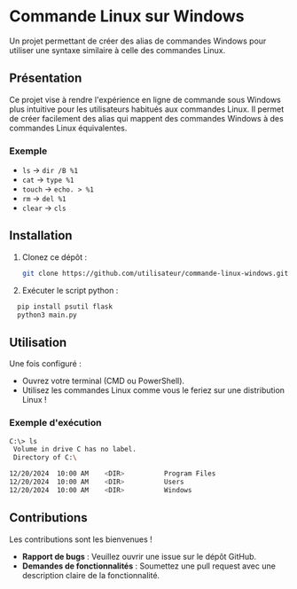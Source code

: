 # Commande Linux sur Windows

Un projet permettant de créer des alias de commandes Windows pour utiliser une syntaxe similaire à celle des commandes Linux.

## Présentation
Ce projet vise à rendre l'expérience en ligne de commande sous Windows plus intuitive pour les utilisateurs habitués aux commandes Linux. Il permet de créer facilement des alias qui mappent des commandes Windows à des commandes Linux équivalentes.

### Exemple
- `ls` → `dir /B %1`
- `cat` → `type %1`
- `touch` → `echo. > %1`
- `rm` → `del %1`
- `clear` → `cls`

## Installation

1. Clonez ce dépôt :
   ```bash
   git clone https://github.com/utilisateur/commande-linux-windows.git
   ```

2. Exécuter le script python :
 ```bash
   pip install psutil flask
   python3 main.py
   ```

## Utilisation

Une fois configuré :
- Ouvrez votre terminal (CMD ou PowerShell).
- Utilisez les commandes Linux comme vous le feriez sur une distribution Linux !

### Exemple d'exécution
```bash
C:\> ls
 Volume in drive C has no label.
 Directory of C:\

12/20/2024  10:00 AM    <DIR>          Program Files
12/20/2024  10:00 AM    <DIR>          Users
12/20/2024  10:00 AM    <DIR>          Windows
```

## Contributions

Les contributions sont les bienvenues !
- **Rapport de bugs** : Veuillez ouvrir une issue sur le dépôt GitHub.
- **Demandes de fonctionnalités** : Soumettez une pull request avec une description claire de la fonctionnalité.

